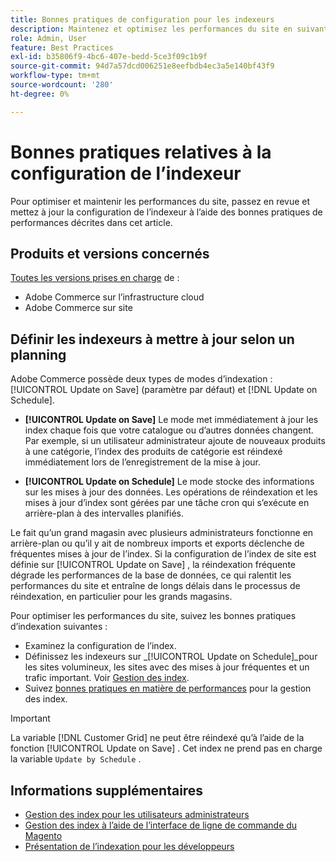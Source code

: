 ```yaml
---
title: Bonnes pratiques de configuration pour les indexeurs
description: Maintenez et optimisez les performances du site en suivant les bonnes pratiques de configuration de l’indexeur.
role: Admin, User
feature: Best Practices
exl-id: b35806f9-4bc6-407e-bedd-5ce3f09c1b9f
source-git-commit: 94d7a57dcd006251e8eefbdb4ec3a5e140bf43f9
workflow-type: tm+mt
source-wordcount: '280'
ht-degree: 0%

---
```


# Bonnes pratiques relatives à la configuration de l’indexeur

Pour optimiser et maintenir les performances du site, passez en revue et mettez à jour la configuration de l’indexeur à l’aide des bonnes pratiques de performances décrites dans cet article.

## Produits et versions concernés

[Toutes les versions prises en charge](../../../release/versions.md) de :

- Adobe Commerce sur l’infrastructure cloud
- Adobe Commerce sur site

## Définir les indexeurs à mettre à jour selon un planning

Adobe Commerce possède deux types de modes d’indexation : [!UICONTROL Update on Save] (paramètre par défaut) et [!DNL Update on Schedule].

- **[!UICONTROL Update on Save]** Le mode met immédiatement à jour les index chaque fois que votre catalogue ou d’autres données changent. Par exemple, si un utilisateur administrateur ajoute de nouveaux produits à une catégorie, l’index des produits de catégorie est réindexé immédiatement lors de l’enregistrement de la mise à jour.

- **[!UICONTROL Update on Schedule]** Le mode stocke des informations sur les mises à jour des données. Les opérations de réindexation et les mises à jour d’index sont gérées par une tâche cron qui s’exécute en arrière-plan à des intervalles planifiés.

Le fait qu’un grand magasin avec plusieurs administrateurs fonctionne en arrière-plan ou qu’il y ait de nombreux imports et exports déclenche de fréquentes mises à jour de l’index. Si la configuration de l’index de site est définie sur [!UICONTROL Update on Save] , la réindexation fréquente dégrade les performances de la base de données, ce qui ralentit les performances du site et entraîne de longs délais dans le processus de réindexation, en particulier pour les grands magasins.

Pour optimiser les performances du site, suivez les bonnes pratiques d’indexation suivantes :

- Examinez la configuration de l’index.
- Définissez les indexeurs sur _[!UICONTROL Update on Schedule]_pour les sites volumineux, les sites avec des mises à jour fréquentes et un trafic important. Voir [Gestion des index](https://docs.magento.com/user-guide/system/index-management.html#change-the-index-mode).
- Suivez [bonnes pratiques en matière de performances](../../../performance/configuration.md) pour la gestion des index.

>[!IMPORTANT]
>
>La variable [!DNL Customer Grid] ne peut être réindexé qu’à l’aide de la fonction [!UICONTROL Update on Save] . Cet index ne prend pas en charge la variable `Update by Schedule` .

## Informations supplémentaires

- [Gestion des index pour les utilisateurs administrateurs](../../../configuration/cli/manage-indexers.md#configure-indexers)
- [Gestion des index à l’aide de l’interface de ligne de commande du Magento](https://experienceleague.adobe.com/docs/commerce-operations/configuration-guide/cli/manage-indexers.html)
- [Présentation de l’indexation pour les développeurs](https://developer.adobe.com/commerce/php/development/components/indexing/)
